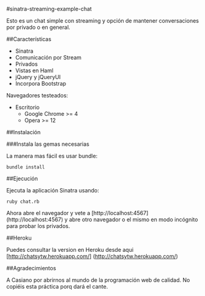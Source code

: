 #sinatra-streaming-example-chat

Esto es un chat simple con streaming y opción de mantener conversaciones por privado o en general.

##Características

* Sinatra
* Comunicación por Stream
* Privados
* Vistas en Haml
* jQuery y jQueryUI
* Incorpora Bootstrap

Navegadores testeados:

* Escritorio
	* Google Chrome >= 4
	* Opera >= 12

##Instalación

###Instala las gemas necesarias

La manera mas fácil es usar bundle:

	bundle install

##Ejecución

Ejecuta la aplicación Sinatra usando:

	ruby chat.rb

Ahora abre el navegador y vete a [http://localhost:4567] (http://localhost:4567) y abre otro navegador o el mismo en modo incógnito para probar los privados.

##Heroku

Puedes consultar la version en Heroku desde aqui [http://chatsytw.herokuapp.com/] (http://chatsytw.herokuapp.com/) 

##Agradecimientos

A Casiano por abrirnos al mundo de la programación web de calidad. No copiéis esta práctica porq dará el cante. 

